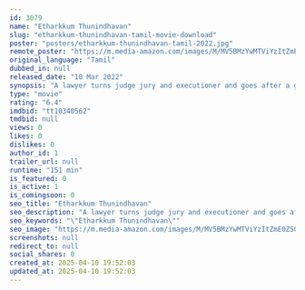 ```yaml
---
id: 3079
name: "Etharkkum Thunindhavan"
slug: "etharkkum-thunindhavan-tamil-movie-download"
poster: "posters/etharkkum-thunindhavan-tamil-2022.jpg"
remote_poster: "https://m.media-amazon.com/images/M/MV5BMzYwMTViYzItZmE0ZS00MjQ5LWIxZTQtZDY0YTc0ZWRkNjYxXkEyXkFqcGc@._V1_SX300.jpg"
original_language: "Tamil"
dubbed_in: null
released_date: "10 Mar 2022"
synopsis: "A lawyer turns judge jury and executioner and goes after a gang, led by a minister's son, that threatens women with videos of them."
type: "movie"
rating: "6.4"
imdbid: "tt10340562"
tmdbid: null
views: 0
likes: 0
dislikes: 0
author_id: 1
trailer_url: null
runtime: "151 min"
is_featured: 0
is_active: 1
is_comingsoon: 0
seo_title: "Etharkkum Thunindhavan"
seo_description: "A lawyer turns judge jury and executioner and goes after a gang, led by a minister's son, that threatens women with videos of them."
seo_keywords: "\"Etharkkum Thunindhavan\""
seo_image: "https://m.media-amazon.com/images/M/MV5BMzYwMTViYzItZmE0ZS00MjQ5LWIxZTQtZDY0YTc0ZWRkNjYxXkEyXkFqcGc@._V1_SX300.jpg"
screenshots: null
redirect_to: null
social_shares: 0
created_at: 2025-04-10 19:52:03
updated_at: 2025-04-10 19:52:03
---
```


